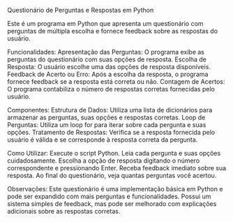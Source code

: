 Questionário de Perguntas e Respostas em Python

Este é um programa em Python que apresenta um questionário com perguntas de múltipla escolha e fornece feedback sobre as respostas do usuário.

Funcionalidades:
Apresentação das Perguntas: O programa exibe as perguntas do questionário com suas opções de resposta.
Escolha de Resposta: O usuário escolhe uma das opções de resposta disponíveis.
Feedback de Acerto ou Erro: Após a escolha da resposta, o programa fornece feedback se a resposta está correta ou não.
Contagem de Acertos: O programa contabiliza o número de respostas corretas fornecidas pelo usuário.

Componentes:
Estrutura de Dados: Utiliza uma lista de dicionários para armazenar as perguntas, suas opções e respostas corretas.
Loop de Perguntas: Utiliza um loop for para iterar sobre cada pergunta e suas opções.
Tratamento de Respostas: Verifica se a resposta fornecida pelo usuário é válida e se corresponde à resposta correta da pergunta.

Como Utilizar:
Execute o script Python.
Leia cada pergunta e suas opções cuidadosamente.
Escolha a opção de resposta digitando o número correspondente e pressionando Enter.
Receba feedback imediato sobre sua resposta.
Ao final do questionário, veja quantas perguntas você acertou.

Observações:
Este questionário é uma implementação básica em Python e pode ser expandido com mais perguntas e funcionalidades.
Possui um sistema simples de feedback, mas pode ser melhorado com explicações adicionais sobre as respostas corretas.